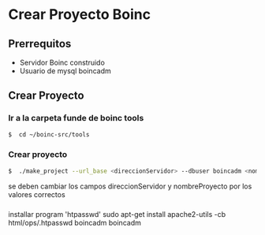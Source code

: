 # Crear Proyecto Boinc


## Prerrequitos
 * Servidor Boinc construido
 * Usuario de mysql boincadm

## Crear Proyecto

### Ir a la carpeta funde de boinc tools

```sh
$  cd ~/boinc-src/tools
```

### Crear proyecto
```sh
$  ./make_project --url_base <direccionServidor> --dbuser boincadm <nombreProyecto>
```
se deben cambiar los campos direccionServidor y nombreProyecto por los valores correctos

### 
installar program 'htpasswd'
sudo apt-get install apache2-utils
-cb html/ops/.htpasswd boincadm boincadm
###
